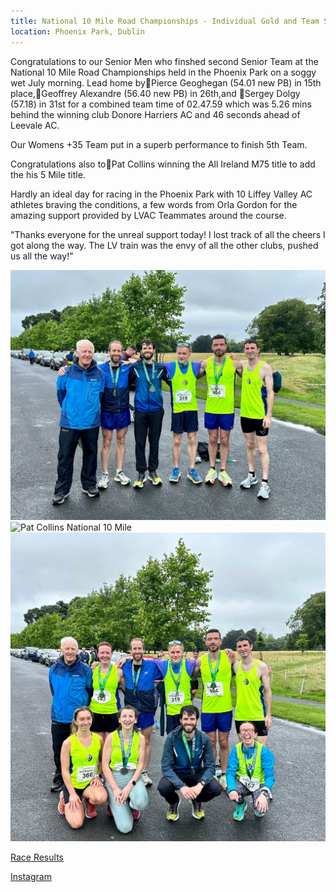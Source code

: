 ```yaml
---
title: National 10 Mile Road Championships - Individual Gold and Team Silver Medals for LVAC
location: Phoenix Park, Dublin
---
```


Congratulations to our Senior Men who finshed second Senior Team at the National 10 Mile Road Championships held in the Phoenix Park on a soggy wet July morning. Lead home by🥈Pierce Geoghegan (54.01 new PB) in 15th place,🥈Geoffrey Alexandre (56.40 new PB) in 26th,and 🥇Sergey Dolgy (57.18) in 31st for a combined team time of 02.47.59 which was 5.26 mins behind the winning club Donore Harriers AC and 46 seconds ahead of Leevale AC. 

Our Womens +35 Team put in a superb performance to finish 5th Team.

Congratulations also to🥇Pat Collins winning the All Ireland M75 title to add the his 5 Mile title.

Hardly an ideal day for racing in the Phoenix Park with 10 Liffey Valley AC athletes braving the conditions, a few words from Orla Gordon for the amazing support provided by LVAC Teammates around the course.

"Thanks everyone for the unreal support today! I lost track of all the cheers I got along the way. The LV train was the envy of all the other clubs, pushed us all the way!"


<img src="/assets/images/races/2023-national-10-mile/lvac-10-mile-men.jpeg" class="img-fluid" alt="LVAC 2nd Senior Team National 10 Mile">

<img src="/assets/images/races/2023-national-10-mile/pat_collins.mov" class="img-fluid" alt="Pat Collins National 10 Mile">

<img src="/assets/images/races/2023-national-10-mile/lvac-10-mile-group.jpeg" class="img-fluid" alt="LVAC Group National 10 Mile">


<a href="/races/2023-07-23-National-10m-Road/" target="_blank" rel="noopener noreferrer">Race Results</a>

<a href="https://www.instagram.com/liffeyvalleyac/" target="_blank" rel="noopener noreferrer">Instagram</a>